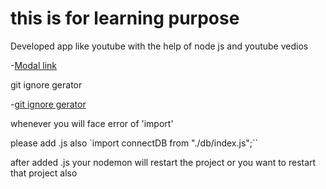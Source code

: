 # this is for learning purpose 

Developed app like youtube with the help of node js and youtube vedios

-[Modal link](https://app.eraser.io/workspace/YtPqZ1VogxGy1jzIDkzj?origin=share)

git ignore gerator

-[git ignore gerator](https://mrkandreev.name/snippets/gitignore-generator/#Node)

whenever you will face error of 'import' 

please add .js also `import connectDB from "./db/index.js";``

after added .js your nodemon will restart the project or you want to restart that project also
